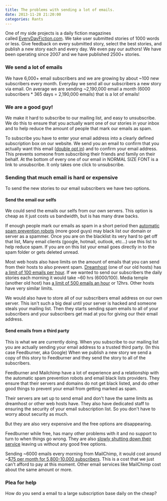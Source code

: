 ```yaml
---
title: The problems with sending a lot of emails.
date: 2013-11-28 21:20:00
categories: Rants
---
```

One of my side projects is a daily fiction magazines called <a href="http://www.everydayfiction.com/">EveryDayFiction.com</a>. We take user submitted stories of 1000 words or less. Give feedback on every submitted story, select the best stories, and publish a new story each and every day. We even pay our authors! We have been operating since 2007 and we have published 2500+ stories.
<h3><strong>We send a lot of emails </strong></h3>
We have 6,000+ email subscribers and we are growing by about ~100 new subscribers every month. Everyday we send all our subscribers a new story via email. On average we are sending ~2,190,000 email a month (6000 subscribers * 365 days = 2,190,000 emails) that is a lot of emails!
<h3><strong>We are a good guy!</strong></h3>
We make it hard to subscribe to our mailing list, and easy to unsubscribe. We do this to ensure that you actually want one of our stories in your inbox and to help reduce the amount of people that mark our emails as spam.

To subscribe you have to enter your email address into a clearly defined subscription box on our website. We send you an email to confirm that you actually want this email (<a href="http://kb.mailchimp.com/article/how-does-confirmed-optin-or-double-optin-work">double opt in</a>) and to confirm your email address. This prevents someone from subscribing their friends and family on their behalf. At the bottom of every one of our email in NORMAL SIZE FONT is a link to unsubscribe. It only takes one click to unsubscribe.
<h3><strong>Sending that much email is hard or expensive</strong></h3>
To send the new stories to our email subscribers we have two options.
<h4><strong>Send the email our selfs </strong></h4>
We could send the emails our selfs from our own servers. This option is cheap as it just costs us bandwidth, but is has many draw backs.

If enough people mark our emails as spam in a short period then <a href="http://www.spamhaus.org/">automatic spam prevention robots</a> (more good guys) may black list our domain or server as a spammer. Once you are on the blacklist its very hard to get off that list, Many email clients (google, hotmail, outlook, etc...) use this list to help reduce spam. If you are on this list your email goes directly in to the spam folder or gets deleted unread.

Most web hosts also have limits on the amount of emails that you can send from their hosts to also prevent spam. <a href="https://www.dreamhost.com/">Dreamhost</a> (one of our old hosts) has <a href="http://wiki.dreamhost.com/index.php/Smtp-quota">a limit of 100 emails per hour</a>. If we wanted to send our subscribers the daily stories each morning it would take ~60 hrs (6000/100). Media temple (another old host) has <a href="https://kb.mediatemple.net/questions/66/Outgoing+Email+Limitations#gs">a limit of 500 emails an hour</a> or 12hrs. Other hosts have very similar limits.

We would also have to store all of our subscribers email address on our own server. This isn't such a big deal until your server is hacked and someone steals your mailing list. Then they starts sending spam emails to all of your subscribers and your subscribers get mad at you for giving our their email address.
<h4><strong>Send emails from a third party </strong></h4>
This is what we are currently doing. When you subscribe to our mailing list you are actually sending your email address to a trusted third party. (In this case Feedburner, aka Google) When we publish a new story we send a copy of this story to Feedburner and they send the story to all of the subscribers.

Feedburner and Mailchimp have a lot of experience and a relationship with the automatic spam prevention robots and email black lists providers. They ensure that their servers and domains do not get black listed, and do other good things to prevent your email from getting marked as spam.

Their servers are set up to send email and don't have the same limits as dreamhost or other web hosts have. They also have dedicated staff to ensuring the security of your email subscription list. So you don't have to worry about security as much.

But they are also very expensive and the free options are disappearing.

Feedburner while free, has many other problems with it and no support to turn to when things go wrong. They are also <a href="http://adsenseforfeeds.blogspot.ca/">slowly shutting down their service</a> leaving us without any good free options.

Sending ~6000 emails every morning from MailChimp, it would cost around ~<a href="http://mailchimp.com/pricing/b/growing-business/">$75 per month for 5,800-10,000 subscribers</a>. This is a cost that we just can't afford to pay at this moment. Other email services like MailChimp cost about the same amount or more.
<h3>Plea for help</h3>
How do you send a email to a large subscription base daily on the cheap?
